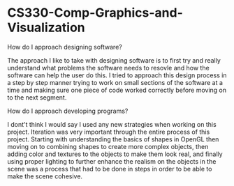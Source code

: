 # CS330-Comp-Graphics-and-Visualization

How do I approach designing software?

The approach I like to take with designing software is to first try and really understand what problems the software needs to resovle
and how the software can help the user do this. I tried to approach this design process in a step by step manner trying to work on small sections
of the software at a time and making sure one piece of code worked correctly before moving on to the next segment. 

How do I approach developing programs?

I dont't think I would say I used any new strategies when working on this project. Iteration was very important through the entire process of this project.
Starting with understanding the basics of shapes in OpenGL then moving on to combining shapes to create more complex objects, then adding color and textures to the objects to make them look real, and finally using proper lighting to further enhance the realism on the objects in the scene was a process that had to be done in steps in order to be able to make the scene cohesive. 
